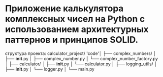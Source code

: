 # Приложение калькулятора комплексных чисел на Python с использованием архитектурных паттернов и принципов SOLID.
структура проекта:
calculator_project/
'code'│
├── complex_numbers/
│   ├── __init__.py
│   ├── complex_number.py
│   └── complex_number_factory.py
│
├── calculator/
│   ├── __init__.py
│   └── calculator.py
│
├── logging_utils/
│   ├── __init__.py
│   └── logger.py
│
└── main.py
